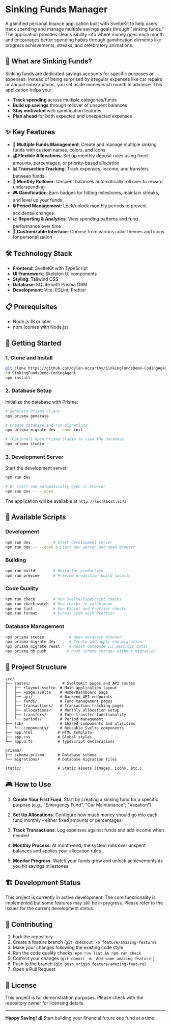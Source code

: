 # Sinking Funds Manager

A gamified personal finance application built with SvelteKit to help users track spending and manage multiple savings goals through "sinking funds." The application provides clear visibility into where money goes each month and encourages better spending habits through gamification elements like progress achievements, streaks, and celebratory animations.

## 🎯 What are Sinking Funds?

Sinking funds are dedicated savings accounts for specific purposes or expenses. Instead of being surprised by irregular expenses like car repairs or annual subscriptions, you set aside money each month in advance. This application helps you:

- **Track spending** across multiple categories/funds
- **Build up savings** through rollover of unspent balances
- **Stay motivated** with gamification features
- **Plan ahead** for both expected and unexpected expenses

## ✨ Key Features

- **📁 Multiple Funds Management**: Create and manage multiple sinking funds with custom names, colors, and icons
- **💰 Flexible Allocations**: Set up monthly deposit rules using fixed amounts, percentages, or priority-based allocation
- **📊 Transaction Tracking**: Track expenses, income, and transfers between funds
- **🔄 Monthly Rollover**: Unspent balances automatically roll over to reward underspending
- **🎮 Gamification**: Earn badges for hitting milestones, maintain streaks, and level up your funds
- **🔒 Period Management**: Lock/unlock monthly periods to prevent accidental changes
- **📈 Reporting & Analytics**: View spending patterns and fund performance over time
- **🎨 Customizable Interface**: Choose from various color themes and icons for personalization

## 🛠️ Technology Stack

- **Frontend**: SvelteKit with TypeScript
- **UI Framework**: Skeleton UI components
- **Styling**: Tailwind CSS
- **Database**: SQLite with Prisma ORM
- **Development**: Vite, ESLint, Prettier

## 📋 Prerequisites

- Node.js 18 or later
- npm (comes with Node.js)

## 🚀 Getting Started

### 1. Clone and Install

```bash
git clone https://github.com/dylan-mccarthy/SinkingFundsDemo-CodingAgent.git
cd SinkingFundsDemo-CodingAgent
npm install
```

### 2. Database Setup

Initialize the database with Prisma:

```bash
# Generate Prisma client
npx prisma generate

# Create database and run migrations
npx prisma migrate dev --name init

# (Optional) Open Prisma Studio to view the database
npx prisma studio
```

### 3. Development Server

Start the development server:

```bash
npm run dev

# Or start and automatically open in browser
npm run dev -- --open
```

The application will be available at `http://localhost:5173`

## 🔧 Available Scripts

### Development

```bash
npm run dev          # Start development server
npm run dev -- --open # Start dev server and open browser
```

### Building

```bash
npm run build        # Build for production
npm run preview      # Preview production build locally
```

### Code Quality

```bash
npm run check        # Run Svelte/TypeScript checks
npm run check:watch  # Run checks in watch mode
npm run lint         # Run ESLint and Prettier checks
npm run format       # Format code with Prettier
```

### Database Management

```bash
npx prisma studio           # Open database browser
npx prisma migrate dev      # Create and apply new migration
npx prisma migrate reset    # Reset database (⚠️ destroys data)
npx prisma db push         # Push schema changes without migration
```

## 📁 Project Structure

```
src/
├── routes/              # SvelteKit pages and API routes
│   ├── +layout.svelte  # Main application layout
│   ├── +page.svelte    # Home/Dashboard page
│   ├── api/            # Backend API endpoints
│   ├── funds/          # Fund management pages
│   ├── transactions/   # Transaction tracking pages
│   ├── allocations/    # Monthly allocation setup
│   ├── transfers/      # Fund transfer functionality
│   └── periods/        # Period management
├── lib/                # Shared components and utilities
│   └── components/     # Reusable Svelte components
├── app.html           # HTML template
├── app.css            # Global styles
└── app.d.ts           # TypeScript declarations

prisma/
├── schema.prisma      # Database schema
└── migrations/        # Database migration files

static/                # Static assets (images, icons, etc.)
```

## 🎮 How to Use

1. **Create Your First Fund**: Start by creating a sinking fund for a specific purpose (e.g., "Emergency Fund", "Car Maintenance", "Vacation")

2. **Set Up Allocations**: Configure how much money should go into each fund monthly - either fixed amounts or percentages

3. **Track Transactions**: Log expenses against funds and add income when needed

4. **Monthly Process**: At month-end, the system rolls over unspent balances and applies your allocation rules

5. **Monitor Progress**: Watch your funds grow and unlock achievements as you hit savings milestones

## 🏗️ Development Status

This project is currently in active development. The core functionality is implemented but some features may still be in progress. Please refer to the issues for the current development status.

## 🤝 Contributing

1. Fork the repository
2. Create a feature branch (`git checkout -b feature/amazing-feature`)
3. Make your changes following the existing code style
4. Run the code quality checks: `npm run lint && npm run check`
5. Commit your changes (`git commit -m 'Add some amazing feature'`)
6. Push to the branch (`git push origin feature/amazing-feature`)
7. Open a Pull Request

## 📄 License

This project is for demonstration purposes. Please check with the repository owner for licensing details.

---

**Happy Saving! 💰** Start building your financial future one fund at a time.
